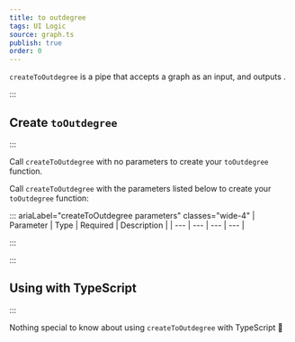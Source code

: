 ```yaml
---
title: to outdegree
tags: UI Logic
source: graph.ts
publish: true
order: 0
---
```


`createToOutdegree` is a pipe that accepts a graph as an input, and outputs <!--TODO-->.


:::
## Create `toOutdegree`
:::

Call `createToOutdegree` with no parameters to create your `toOutdegree` function.

Call `createToOutdegree` with the parameters listed below to create your `toOutdegree` function:

::: ariaLabel="createToOutdegree parameters" classes="wide-4"
| Parameter | Type | Required | Description |
| --- | --- | --- | --- |

:::


:::
## Using with TypeScript
:::

Nothing special to know about using `createToOutdegree` with TypeScript 🚀
